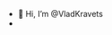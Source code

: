 - 👋 Hi, I’m @VladKravets
- 


<!---
VladKravets/VladKravets is a ✨ special ✨ repository because its `README.md` (this file) appears on your GitHub profile.
You can click the Preview link to take a look at your changes.
--->
